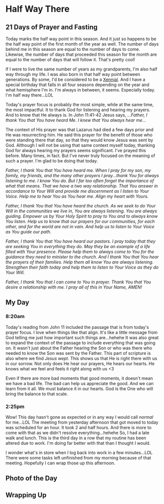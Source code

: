 # Half Way There

## 21 Days of Prayer and Fasting

Today marks the half way point in this season. And it just so happens to be the half way point of the first month of the year as well. The number of days behind me in this season are equal to the number of days to come. Likewise, the number of days that proceeded this season for the month are equal to the number of days that will follow it. That's pretty cool!

If I were to live the same number of years as my grandparents, I'm also half way through my life. I was also born in that half way point between generations. By some, I'd be considered to be a [Xennial](https://en.wikipedia.org/wiki/Xennials). And I have a special birthday that falls in all four seasons depending on the year and what hemisphere I'm in. I'm always in between, it seems. Especially today. I'm half way there...LOL

Today's prayer focus is probably the most simple, while at the same time, the most impactful. It to thank God for listening and hearing my prayers. And to know that He always is. In John 11:41-42 Jesus says, *...Father, I thank You that You have heard Me. I knew that You always hear me...*

The context of His prayer was that Lazarus had died a few days prior and He was resurrecting him. He said this prayer for the benefit of those who were standing there that day, so that they would know Jesus was sent by God. Although I will not be using that same context myself today, thanking God for always hearing my prayers seems significant. I've prayed this before. Many times, in fact. But I've never truly focused on the meaning of such a prayer. I'm glad to be doing that today.

*Father, I thank You that You have heard me. When I pray for my son, my family, my friends, and the many other prayers I pray...thank You for always listening to me. I know You do. But I far too often forget the importance of what that means. That we have a two way relationship. That You answer in accordance to Your Will and provide me discernment as I listen to Your Voice. Help me to hear You as You hear me. Align my heart with Yours.*

*Father, I thank You that You have heard the church. As we seek to do Your Will in the communities we live in, You are always listening. You are always guiding. Empower us by Your Holy Spirit to pray to You and to always know You listen. Help us to know that our prayers for our communities, for each other, and for the world are not in vain. And help us to listen to Your Voice as You guide our path.*

*Father, I thank You that You have heard our pastors. I pray today that they are seeking You in everything they do. May they be an example of a life filled with Your presence. Please help them to always come to You for the guidance they need to minister to the church. And I thank You that You hear the prayers of their families. Help them all know You are always listening. Strengthen their faith today and help them to listen to Your Voice as they do Your Will.*

*Father, I thank You that I can come to You in prayer. Thank You that You desire a relationship with me. I pray all of this in Your Name, AMEN!*

## My Day

### 8:20am

Today's reading from John 11 included the passage that is from today's prayer focus. I love when things like that align. It's like a little message from God telling me just how important such things are...hehehe It was also great to expand the context of the passage to include everything that was going on. It wasn't just about the Father hearing the Son or who was there who needed to know the Son was sent by the Father. This part of scripture is also where we find *Jesus wept*. This shows us that He is right there with us in our sorrow. Not only does He hear our prayers, He hears our hearts. He knows what we feel and feels it right along with us <3

Even if there are more bad moments that good moments, it doesn't mean we have a bad life. The bad can help us appreciate the good. And we can learn from it all. We must balance it in our hearts. God is the One who will bring the balance to that scale.

### 2:25pm

Wow! This day hasn't gone as expected or in any way I would call *normal* for me...LOL The meeting from yesterday afternoon that got moved to today was scheduled for an hour. It took 2 and half hours. And there is more to come with that as we didn't resolve everything...hehehe So, I had a late walk and lunch. This is the third day in a row that my routine has been altered due to work. I'm doing far better with that than I thought I would.

I wonder what's in store when I log back into work in a few minutes...LOL There were some tasks left unfinished from my morning because of that meeting. Hopefully I can wrap those up this afternoon.



## Photo of the Day



## Wrapping Up

